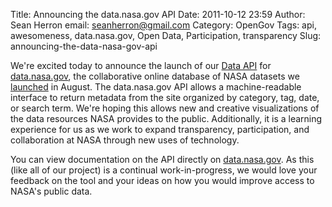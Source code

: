 Title: Announcing the data.nasa.gov API
Date: 2011-10-12 23:59
Author: Sean Herron
email: seanherron@gmail.com
Category: OpenGov
Tags: api, awesomeness, data.nasa.gov, Open Data, Participation, transparency
Slug: announcing-the-data-nasa-gov-api

We're excited today to announce the launch of our [Data API][] for
[data.nasa.gov][], the collaborative online database of NASA datasets we
[launched][] in August. The data.nasa.gov API allows a machine-readable
interface to return metadata from the site organized by category, tag,
date, or search term. We're hoping this allows new and creative
visualizations of the data resources NASA provides to the public.
Additionally, it is a learning experience for us as we work to expand
transparency, participation, and collaboration at NASA through new uses
of technology.

You can view documentation on the API directly on [data.nasa.gov][1]. As
this (like all of our project) is a continual work-in-progress, we would
love your feedback on the tool and your ideas on how you would improve
access to NASA's public data.

  [Data API]: http://data.nasa.gov/api-info/
  [data.nasa.gov]: http://data.nasa.gov
  [launched]: https://open.nasa.gov/blog/2011/08/30/introducing-data-nasa-gov/
  [1]: http://data.nasa.gov/api-info
